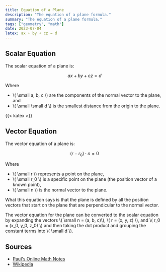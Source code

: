 ```yaml
---
title: Equation of a Plane
description: "The equation of a plane formula."
summary: "The equation of a plane formula."
tags: ["geometry", "math"]
date: 2023-07-04
latex: ax + by + cz = d
---
```


## Scalar Equation

The scalar equation of a plane is:

$$ ax + by + cz = d $$

Where

* \\( \small a, b, c \\) are the components of the normal vector to the plane, and
* \\( \small \small d \\) is the smallest distance from the origin to the plane.


{{< katex >}}
## Vector Equation

The vector equation of a plane is:

$$ (r - r_0 )\cdot n = 0 $$

Where

* \\( \small r \\) represents a point on the plane,
* \\( \small r_0 \\) is a specific point on the plane (the position vector of a known point),
* \\( \small n \\) is the normal vector to the plane.

What this equation says is that the plane is defined by all the position vectors that start on the plane that are perpendicular to the normal vector.

The vector equation for the plane can be converted to the scalar equation by expanding the vectors \\( \small n = (a, b, c)\\), \\( r = (x, y, z) \\), and \\( r_0 = (x_0, y_0, z_0) \\) and then taking the dot product and grouping the constant terms into \\( \small d \\).


## Sources

- [Paul's Online Math Notes](https://tutorial.math.lamar.edu/classes/calciii/eqnsofplanes.aspx)
- [Wikipedia](https://en.wikipedia.org/wiki/Euclidean_planes_in_three-dimensional_space#Point%E2%80%93normal_form_and_general_form_of_the_equation_of_a_plane)